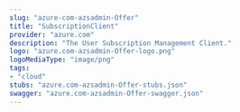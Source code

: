 ```yaml
---
slug: "azure-com-azsadmin-Offer"
title: "SubscriptionClient"
provider: "azure.com"
description: "The User Subscription Management Client."
logo: "azure.com-azsadmin-Offer-logo.png"
logoMediaType: "image/png"
tags:
- "cloud"
stubs: "azure.com-azsadmin-Offer-stubs.json"
swagger: "azure.com-azsadmin-Offer-swagger.json"
---
```

